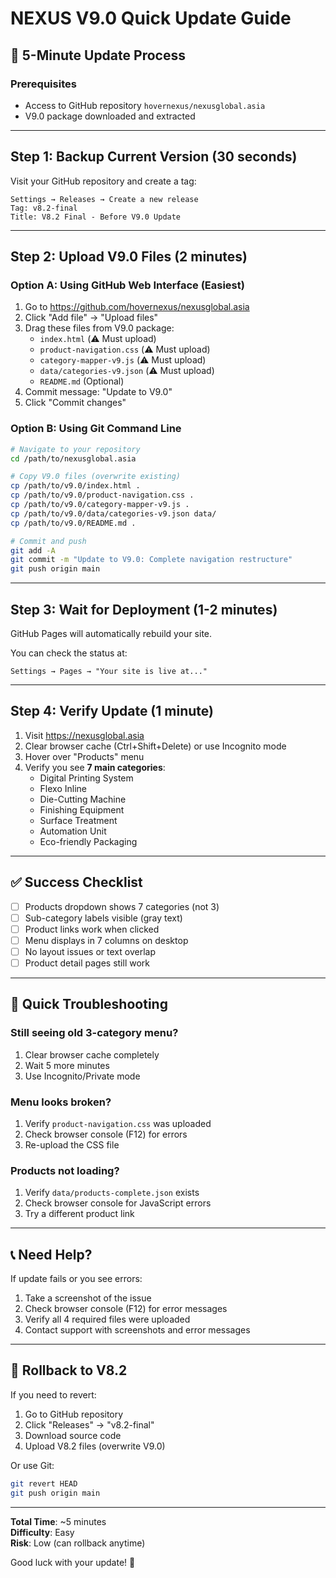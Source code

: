 # NEXUS V9.0 Quick Update Guide

## 🚀 5-Minute Update Process

### Prerequisites
- Access to GitHub repository `hovernexus/nexusglobal.asia`
- V9.0 package downloaded and extracted

---

## Step 1: Backup Current Version (30 seconds)

Visit your GitHub repository and create a tag:
```
Settings → Releases → Create a new release
Tag: v8.2-final
Title: V8.2 Final - Before V9.0 Update
```

---

## Step 2: Upload V9.0 Files (2 minutes)

### Option A: Using GitHub Web Interface (Easiest)

1. Go to https://github.com/hovernexus/nexusglobal.asia
2. Click "Add file" → "Upload files"
3. Drag these files from V9.0 package:
   - `index.html` (⚠️ Must upload)
   - `product-navigation.css` (⚠️ Must upload)
   - `category-mapper-v9.js` (⚠️ Must upload)
   - `data/categories-v9.json` (⚠️ Must upload)
   - `README.md` (Optional)
4. Commit message: "Update to V9.0"
5. Click "Commit changes"

### Option B: Using Git Command Line

```bash
# Navigate to your repository
cd /path/to/nexusglobal.asia

# Copy V9.0 files (overwrite existing)
cp /path/to/v9.0/index.html .
cp /path/to/v9.0/product-navigation.css .
cp /path/to/v9.0/category-mapper-v9.js .
cp /path/to/v9.0/data/categories-v9.json data/
cp /path/to/v9.0/README.md .

# Commit and push
git add -A
git commit -m "Update to V9.0: Complete navigation restructure"
git push origin main
```

---

## Step 3: Wait for Deployment (1-2 minutes)

GitHub Pages will automatically rebuild your site.

You can check the status at:
```
Settings → Pages → "Your site is live at..."
```

---

## Step 4: Verify Update (1 minute)

1. Visit https://nexusglobal.asia
2. Clear browser cache (Ctrl+Shift+Delete) or use Incognito mode
3. Hover over "Products" menu
4. Verify you see **7 main categories**:
   - Digital Printing System
   - Flexo Inline
   - Die-Cutting Machine
   - Finishing Equipment
   - Surface Treatment
   - Automation Unit
   - Eco-friendly Packaging

---

## ✅ Success Checklist

- [ ] Products dropdown shows 7 categories (not 3)
- [ ] Sub-category labels visible (gray text)
- [ ] Product links work when clicked
- [ ] Menu displays in 7 columns on desktop
- [ ] No layout issues or text overlap
- [ ] Product detail pages still work

---

## 🔧 Quick Troubleshooting

### Still seeing old 3-category menu?
1. Clear browser cache completely
2. Wait 5 more minutes
3. Use Incognito/Private mode

### Menu looks broken?
1. Verify `product-navigation.css` was uploaded
2. Check browser console (F12) for errors
3. Re-upload the CSS file

### Products not loading?
1. Verify `data/products-complete.json` exists
2. Check browser console for JavaScript errors
3. Try a different product link

---

## 📞 Need Help?

If update fails or you see errors:

1. Take a screenshot of the issue
2. Check browser console (F12) for error messages
3. Verify all 4 required files were uploaded
4. Contact support with screenshots and error messages

---

## 🔄 Rollback to V8.2

If you need to revert:

1. Go to GitHub repository
2. Click "Releases" → "v8.2-final"
3. Download source code
4. Upload V8.2 files (overwrite V9.0)

Or use Git:
```bash
git revert HEAD
git push origin main
```

---

**Total Time**: ~5 minutes  
**Difficulty**: Easy  
**Risk**: Low (can rollback anytime)

Good luck with your update! 🎉

